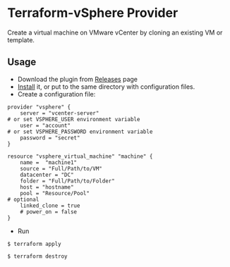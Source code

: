 # Terraform-vSphere Provider

Create a virtual machine on VMware vCenter by cloning an existing VM or template.

## Usage

- Download the plugin from [Releases](https://github.com/mkuzmin/terraform-vsphere/releases) page
- [Install](https://terraform.io/docs/plugins/basics.html) it, or put to the same directory with configuration files.
- Create a configuration file:
```
provider "vsphere" {
    server = "vcenter-server"
# or set VSPHERE_USER environment variable
    user = "account"
# or set VSPHERE_PASSWORD environment variable
    password = "secret"
}

resource "vsphere_virtual_machine" "machine" {
    name =  "machine1"
    source = "Full/Path/to/VM"
    datacenter = "DC"
    folder = "Full/Path/to/Folder"
    host = "hostname"
    pool = "Resource/Pool"
# optional
    linked_clone = true
    # power_on = false
}
```
- Run
```
$ terraform apply

$ terraform destroy
```
